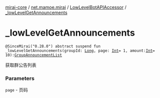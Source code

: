 [mirai-core](../../index.md) / [net.mamoe.mirai](../index.md) / [LowLevelBotAPIAccessor](index.md) / [_lowLevelGetAnnouncements](./_low-level-get-announcements.md)

# _lowLevelGetAnnouncements

`@SinceMirai("0.28.0") abstract suspend fun _lowLevelGetAnnouncements(groupId: `[`Long`](https://kotlinlang.org/api/latest/jvm/stdlib/kotlin/-long/index.html)`, page: `[`Int`](https://kotlinlang.org/api/latest/jvm/stdlib/kotlin/-int/index.html)` = 1, amount: `[`Int`](https://kotlinlang.org/api/latest/jvm/stdlib/kotlin/-int/index.html)` = 10): `[`GroupAnnouncementList`](../../net.mamoe.mirai.data/-group-announcement-list/index.md)

获取群公告列表

### Parameters

`page` - 页码